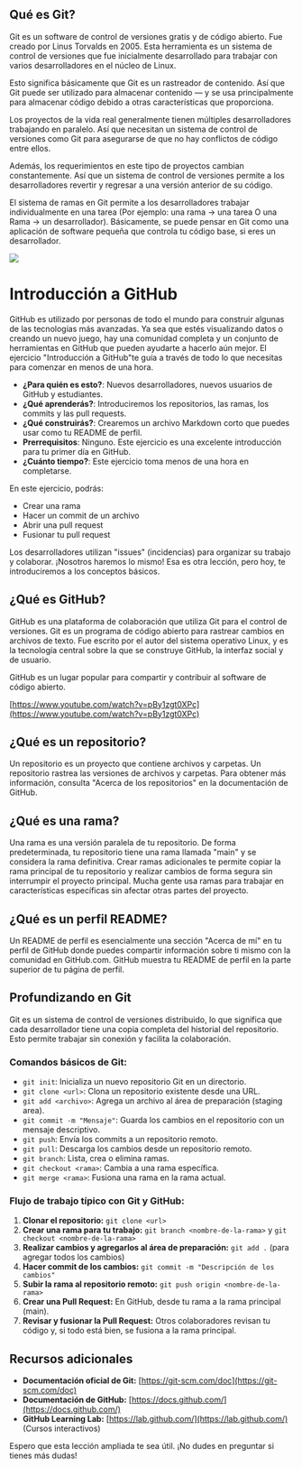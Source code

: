 ## Qué es Git?

Git es un software de control de versiones gratis y de código abierto. Fue creado por Linus Torvalds en 2005. Esta herramienta es un sistema de control de versiones que fue inicialmente desarrollado para trabajar con varios desarrolladores en el núcleo de Linux.

Esto significa básicamente que Git es un rastreador de contenido. Así que Git puede ser utilizado para almacenar contenido — y se usa principalmente para almacenar código debido a otras características que proporciona.

Los proyectos de la vida real generalmente tienen múltiples desarrolladores trabajando en paralelo. Así que necesitan un sistema de control de versiones como Git para asegurarse de que no hay conflictos de código entre ellos.

Además, los requerimientos en este tipo de proyectos cambian constantemente. Así que un sistema de control de versiones permite a los desarrolladores revertir y regresar a una versión anterior de su código.

El sistema de ramas en Git permite a los desarrolladores trabajar individualmente en una tarea (Por ejemplo: una rama -> una tarea O una Rama -> un desarrollador). Básicamente, se puede pensar en Git como una aplicación de software pequeña que controla tu código base, si eres un desarrollador.

![](https://www.freecodecamp.org/news/content/images/2019/11/vcs.png)

# Introducción a GitHub

GitHub es utilizado por personas de todo el mundo para construir algunas de las tecnologías más avanzadas. Ya sea que estés visualizando datos o creando un nuevo juego, hay una comunidad completa y un conjunto de herramientas en GitHub que pueden ayudarte a hacerlo aún mejor. El ejercicio "Introducción a GitHub"te guía a través de todo lo que necesitas para comenzar en menos de una hora.

*   **¿Para quién es esto?**: Nuevos desarrolladores, nuevos usuarios de GitHub y estudiantes.
*   **¿Qué aprenderás?**: Introduciremos los repositorios, las ramas, los commits y las pull requests.
*   **¿Qué construirás?**: Crearemos un archivo Markdown corto que puedes usar como tu README de perfil.
*   **Prerrequisitos**: Ninguno. Este ejercicio es una excelente introducción para tu primer día en GitHub.
*   **¿Cuánto tiempo?**: Este ejercicio toma menos de una hora en completarse.

En este ejercicio, podrás:

*   Crear una rama
*   Hacer un commit de un archivo
*   Abrir una pull request
*   Fusionar tu pull request

Los desarrolladores utilizan "issues" (incidencias) para organizar su trabajo y colaborar. ¡Nosotros haremos lo mismo! Esa es otra lección, pero hoy, te introduciremos a los conceptos básicos.

## ¿Qué es GitHub?

GitHub es una plataforma de colaboración que utiliza Git para el control de versiones. Git es un programa de código abierto para rastrear cambios en archivos de texto. Fue escrito por el autor del sistema operativo Linux, y es la tecnología central sobre la que se construye GitHub, la interfaz social y de usuario.

GitHub es un lugar popular para compartir y contribuir al software de código abierto.

[https://www.youtube.com/watch?v=pBy1zgt0XPc](https://www.youtube.com/watch?v=pBy1zgt0XPc)

## ¿Qué es un repositorio?

Un repositorio es un proyecto que contiene archivos y carpetas. Un repositorio rastrea las versiones de archivos y carpetas. Para obtener más información, consulta "Acerca de los repositorios" en la documentación de GitHub.

## ¿Qué es una rama?

Una rama es una versión paralela de tu repositorio. De forma predeterminada, tu repositorio tiene una rama llamada "main" y se considera la rama definitiva. Crear ramas adicionales te permite copiar la rama principal de tu repositorio y realizar cambios de forma segura sin interrumpir el proyecto principal. Mucha gente usa ramas para trabajar en características específicas sin afectar otras partes del proyecto.

## ¿Qué es un perfil README?

Un README de perfil es esencialmente una sección "Acerca de mí" en tu perfil de GitHub donde puedes compartir información sobre ti mismo con la comunidad en GitHub.com. GitHub muestra tu README de perfil en la parte superior de tu página de perfil.

## Profundizando en Git

Git es un sistema de control de versiones distribuido, lo que significa que cada desarrollador tiene una copia completa del historial del repositorio. Esto permite trabajar sin conexión y facilita la colaboración.

### Comandos básicos de Git:

*   `git init`: Inicializa un nuevo repositorio Git en un directorio.
*   `git clone <url>`: Clona un repositorio existente desde una URL.
*   `git add <archivo>`: Agrega un archivo al área de preparación (staging area).
*   `git commit -m "Mensaje"`: Guarda los cambios en el repositorio con un mensaje descriptivo.
*   `git push`: Envía los commits a un repositorio remoto.
*   `git pull`: Descarga los cambios desde un repositorio remoto.
*   `git branch`: Lista, crea o elimina ramas.
*   `git checkout <rama>`: Cambia a una rama específica.
*   `git merge <rama>`: Fusiona una rama en la rama actual.

### Flujo de trabajo típico con Git y GitHub:

1.  **Clonar el repositorio:** `git clone <url>`
2.  **Crear una rama para tu trabajo:** `git branch <nombre-de-la-rama>` y `git checkout <nombre-de-la-rama>`
3.  **Realizar cambios y agregarlos al área de preparación:** `git add .` (para agregar todos los cambios)
4.  **Hacer commit de los cambios:** `git commit -m "Descripción de los cambios"`
5.  **Subir la rama al repositorio remoto:** `git push origin <nombre-de-la-rama>`
6.  **Crear una Pull Request:** En GitHub, desde tu rama a la rama principal (main).
7.  **Revisar y fusionar la Pull Request:** Otros colaboradores revisan tu código y, si todo está bien, se fusiona a la rama principal.

## Recursos adicionales

*   **Documentación oficial de Git:** [https://git-scm.com/doc](https://git-scm.com/doc)
*   **Documentación de GitHub:** [https://docs.github.com/](https://docs.github.com/)
*   **GitHub Learning Lab:** [https://lab.github.com/](https://lab.github.com/) (Cursos interactivos)

Espero que esta lección ampliada te sea útil. ¡No dudes en preguntar si tienes más dudas!